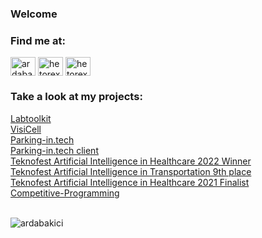 <h3>Welcome</h3>

<h3 align="left">Find me at:</h3>
<p align="left">
<a href="https://linkedin.com/in/ardabakici" target="blank"><img align="center" src="https://raw.githubusercontent.com/rahuldkjain/github-profile-readme-generator/master/src/images/icons/Social/linked-in-alt.svg" alt="ardabakici" height="30" width="40" /></a>
<a href="https://kaggle.com/hetorex" target="blank"><img align="center" src="https://raw.githubusercontent.com/rahuldkjain/github-profile-readme-generator/master/src/images/icons/Social/kaggle.svg" alt="hetorex" height="30" width="40" /></a>
<a href="https://codeforces.com/profile/hetorex" target="blank"><img align="center" src="https://raw.githubusercontent.com/rahuldkjain/github-profile-readme-generator/master/src/images/icons/Social/codeforces.svg" alt="hetorex" height="30" width="40" /></a>
</p>

### Take a look at my projects:

<a href="https://github.com/ArdaBakici/labtoolkit">Labtoolkit</a>  
<a href="https://github.com/ArdaBakici/VisiCell">VisiCell</a>  
<a href="https://github.com/ArdaBakici/parkingintech">Parking-in.tech</a>  
<a href="https://github.com/ArdaBakici/parkingintech-client">Parking-in.tech client</a>  
<a href="https://github.com/ArdaBakici/Teknofest-SYZ-2022">Teknofest Artificial Intelligence in Healthcare 2022 Winner</a>  
<a href="https://github.com/ArdaBakici/Teknofest-UYZ-2022">Teknofest Artificial Intelligence in Transportation 9th place</a>  
<a href="https://github.com/ArdaBakici/Teknofest-SYZ-2021">Teknofest Artificial Intelligence in Healthcare 2021 Finalist</a>  
<a href="https://github.com/ArdaBakici/Competitive-Programming">Competitive-Programming</a>  
<br>
  
<p>&nbsp;<img align="left" src="https://github-readme-stats.vercel.app/api?username=ardabakici&show_icons=true&locale=en" alt="ardabakici" /></p>
